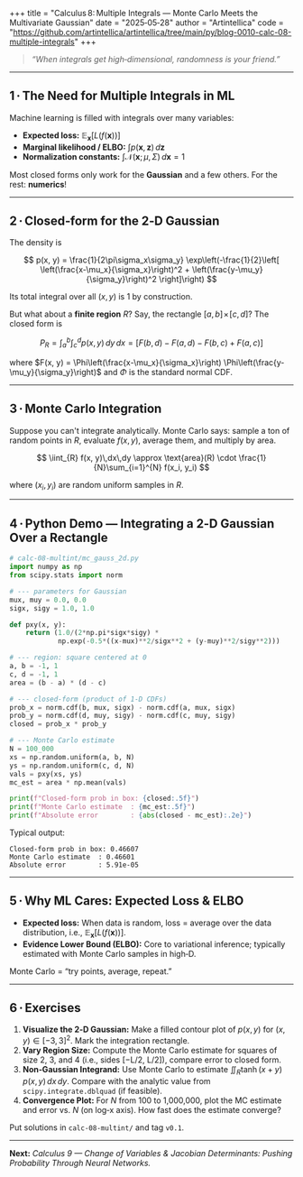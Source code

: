 +++
title = "Calculus 8: Multiple Integrals — Monte Carlo Meets the Multivariate Gaussian"
date  = "2025‑05‑28"
author = "Artintellica"
code = "https://github.com/artintellica/artintellica/tree/main/py/blog-0010-calc-08-multiple-integrals"
+++

> _“When integrals get high‑dimensional, randomness is your friend.”_

---

## 1 · The Need for Multiple Integrals in ML

Machine learning is filled with integrals over many variables:

- **Expected loss:** $\mathbb{E}_\mathbf{x}[L(f(\mathbf{x}))]$
- **Marginal likelihood / ELBO:** $\int p(\mathbf{x},\mathbf{z})\,d\mathbf{z}$
- **Normalization constants:**
  $\int \mathcal{N}(\mathbf{x};\mu,\Sigma)\,d\mathbf{x}=1$

Most closed forms only work for the **Gaussian** and a few others. For the rest:
**numerics**!

---

## 2 · Closed‑form for the 2‑D Gaussian

The density is

$$
p(x, y) = \frac{1}{2\pi\sigma_x\sigma_y} \exp\left(-\frac{1}{2}\left[
    \left(\frac{x-\mu_x}{\sigma_x}\right)^2 +
    \left(\frac{y-\mu_y}{\sigma_y}\right)^2
\right]\right)
$$

Its total integral over all $(x, y)$ is 1 by construction.

But what about a **finite region** $R$? Say, the rectangle
$[a, b]\!\times\![c, d]$? The closed form is

$$
P_R = \int_{a}^{b} \int_{c}^{d} p(x, y)\,dy\,dx
    = [F(b, d) - F(a, d) - F(b, c) + F(a, c)]
$$

where
$F(x, y) = \Phi\left(\frac{x-\mu_x}{\sigma_x}\right)
                 \Phi\left(\frac{y-\mu_y}{\sigma_y}\right)$
and $\Phi$ is the standard normal CDF.

---

## 3 · Monte Carlo Integration

Suppose you can't integrate analytically. Monte Carlo says: sample a ton of
random points in $R$, evaluate $f(x, y)$, average them, and multiply by area.

$$
\iint_{R} f(x, y)\,dx\,dy
\approx \text{area}(R) \cdot \frac{1}{N}\sum_{i=1}^{N} f(x_i, y_i)
$$

where $(x_i, y_i)$ are random uniform samples in $R$.

---

## 4 · Python Demo — Integrating a 2‑D Gaussian Over a Rectangle

```python
# calc-08-multint/mc_gauss_2d.py
import numpy as np
from scipy.stats import norm

# --- parameters for Gaussian
mux, muy = 0.0, 0.0
sigx, sigy = 1.0, 1.0

def pxy(x, y):
    return (1.0/(2*np.pi*sigx*sigy) *
            np.exp(-0.5*((x-mux)**2/sigx**2 + (y-muy)**2/sigy**2)))

# --- region: square centered at 0
a, b = -1, 1
c, d = -1, 1
area = (b - a) * (d - c)

# --- closed-form (product of 1-D CDFs)
prob_x = norm.cdf(b, mux, sigx) - norm.cdf(a, mux, sigx)
prob_y = norm.cdf(d, muy, sigy) - norm.cdf(c, muy, sigy)
closed = prob_x * prob_y

# --- Monte Carlo estimate
N = 100_000
xs = np.random.uniform(a, b, N)
ys = np.random.uniform(c, d, N)
vals = pxy(xs, ys)
mc_est = area * np.mean(vals)

print(f"Closed‑form prob in box: {closed:.5f}")
print(f"Monte Carlo estimate  : {mc_est:.5f}")
print(f"Absolute error        : {abs(closed - mc_est):.2e}")
```

Typical output:

```
Closed‑form prob in box: 0.46607
Monte Carlo estimate  : 0.46601
Absolute error        : 5.91e-05
```

---

## 5 · Why ML Cares: Expected Loss & ELBO

- **Expected loss:** When data is random, loss = average over the data
  distribution, i.e., $\mathbb{E}_\mathbf{x}[L(f(\mathbf{x}))]$.
- **Evidence Lower Bound (ELBO):** Core to variational inference; typically
  estimated with Monte Carlo samples in high‑D.

Monte Carlo = “try points, average, repeat.”

---

## 6 · Exercises

1. **Visualize the 2‑D Gaussian:** Make a filled contour plot of $p(x, y)$ for
   $(x, y) \in [-3, 3]^2$. Mark the integration rectangle.
2. **Vary Region Size:** Compute the Monte Carlo estimate for squares of size 2,
   3, and 4 (i.e., sides \[−L/2, L/2]), compare error to closed form.
3. **Non‑Gaussian Integrand:** Use Monte Carlo to estimate
   $\iint_{R} \tanh(x+y)\,p(x, y)\,dx\,dy$. Compare with the analytic value from
   `scipy.integrate.dblquad` (if feasible).
4. **Convergence Plot:** For $N$ from 100 to 1,000,000, plot the MC estimate and
   error vs. $N$ (on log‑x axis). How fast does the estimate converge?

Put solutions in `calc-08-multint/` and tag `v0.1`.

---

**Next:** _Calculus 9 — Change of Variables & Jacobian Determinants: Pushing
Probability Through Neural Networks._
